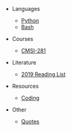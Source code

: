 <!-- _navbar.md -->

- Languages

     - [Python](python.md)
     - [Bash](bash.md)

- Courses

    - [CMSI-281](cmsi281.md)

- Literature

    - [2019 Reading List](2019_reading_list.md)

- Resources

    - [Coding](coding_resources.md)

- Other

    - [Quotes](quotes.md)
